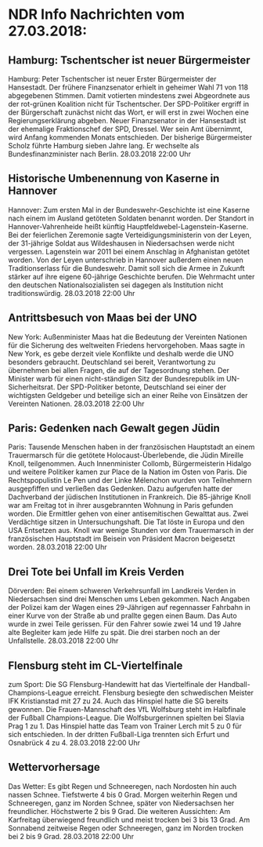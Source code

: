 # NDR Info Nachrichten vom 27.03.2018:


## Hamburg: Tschentscher ist neuer Bürgermeister
Hamburg:				Peter Tschentscher ist neuer Erster Bürgermeister der Hansestadt. Der frühere Finanzsenator erhielt in geheimer Wahl 71 von 118 abgegebenen Stimmen. Damit votierten mindestens zwei Abgeordnete aus der rot-grünen Koalition nicht für Tschentscher. Der SPD-Politiker ergriff in der Bürgerschaft zunächst nicht das Wort, er will erst in zwei Wochen eine Regierungserklärung abgeben. Neuer Finanzsenator in der Hansestadt ist der ehemalige Fraktionschef der SPD, Dressel. Wer sein Amt übernimmt, wird Anfang kommenden Monats entschieden. Der bisherige Bürgermeister Scholz führte Hamburg sieben Jahre lang. Er wechselte als Bundesfinanzminister nach Berlin. 28.03.2018 22:00 Uhr 

## Historische Umbenennung von Kaserne in Hannover
Hannover: Zum ersten Mal in der Bundeswehr-Geschichte ist eine Kaserne nach einem im Ausland getöteten Soldaten benannt worden. Der Standort in Hannover-Vahrenheide heißt künftig Hauptfeldwebel-Lagenstein-Kaserne. Bei der feierlichen Zeremonie sagte Verteidigungsministerin von der Leyen, der 31-jährige Soldat aus Wildeshausen in Niedersachsen werde nicht vergessen. Lagenstein war 2011 bei einem Anschlag in Afghanistan getötet worden. Von der Leyen unterschrieb in Hannover außerdem einen neuen Traditionserlass für die Bundeswehr. Damit soll sich die Armee in Zukunft stärker auf ihre eigene 60-jährige Geschichte berufen. Die Wehrmacht unter den deutschen Nationalsozialisten sei dagegen als Institution nicht traditionswürdig. 28.03.2018 22:00 Uhr 

## Antrittsbesuch von Maas bei der UNO
New York:	Außenminister Maas hat die Bedeutung der Vereinten Nationen für die Sicherung des weltweiten Friedens hervorgehoben. Maas sagte in New York, es gebe derzeit viele Konflikte und deshalb werde die UNO besonders gebraucht. Deutschland sei bereit, Verantwortung zu übernehmen bei allen Fragen, die auf der Tagesordnung stehen. Der Minister warb für einen nicht-ständigen Sitz der Bundesrepublik im UN-Sicherheitsrat. Der SPD-Politiker betonte, Deutschland sei einer der wichtigsten Geldgeber und beteilige sich an einer Reihe von Einsätzen der Vereinten Nationen. 28.03.2018 22:00 Uhr 

## Paris: Gedenken nach Gewalt gegen Jüdin
Paris:	Tausende Menschen haben in der französischen Hauptstadt an einem Trauermarsch für die getötete Holocaust-Überlebende, die Jüdin Mireille Knoll, teilgenommen. Auch Innenminister Collomb, Bürgermeisterin Hidalgo und weitere Politiker kamen zur Place de la Nation im Osten von Paris. Die Rechtspopulistin Le Pen und der Linke Mélenchon wurden von Teilnehmern ausgepfiffen und verließen das Gedenken. Dazu aufgerufen hatte der Dachverband der jüdischen Institutionen in Frankreich. Die 85-jährige Knoll war am Freitag tot in ihrer ausgebrannten Wohnung in Paris gefunden worden. Die Ermittler gehen von einer antisemitischen Gewalttat aus. Zwei Verdächtige sitzen in Untersuchungshaft. Die Tat löste in Europa und den USA Entsetzen aus. Knoll war wenige Stunden vor dem Trauermarsch in der französischen Hauptstadt im Beisein von Präsident Macron beigesetzt worden. 28.03.2018 22:00 Uhr 

## Drei Tote bei Unfall im Kreis Verden
Dörverden: Bei einem schweren Verkehrsunfall im Landkreis Verden in Niedersachsen sind drei Menschen ums Leben gekommen. Nach Angaben der Polizei kam der Wagen eines 29-Jährigen auf regennasser Fahrbahn in einer Kurve von der Straße ab und prallte gegen einen Baum. Das Auto wurde in zwei Teile gerissen. Für den Fahrer sowie zwei 14 und 19 Jahre alte Begleiter kam jede Hilfe zu spät. Die drei starben noch an der Unfallstelle. 28.03.2018 22:00 Uhr 

## Flensburg steht im CL-Viertelfinale
zum Sport: Die SG Flensburg-Handewitt hat das Viertelfinale der Handball-Champions-League erreicht. Flensburg besiegte den schwedischen Meister IFK Kristianstad mit 27 zu 24. Auch das Hinspiel hatte die SG bereits gewonnen. Die Frauen-Mannschaft des VfL Wolfsburg steht im Halbfinale der Fußball Champions-League. Die Wolfsburgerinnen spielten bei Slavia Prag 1 zu 1. Das Hinspiel hatte das Team von Trainer Lerch mit 5 zu 0 für sich entschieden. In der dritten Fußball-Liga trennten sich Erfurt und Osnabrück 4 zu 4. 28.03.2018 22:00 Uhr 

## Wettervorhersage
Das Wetter: Es gibt Regen und Schneeregen, nach Nordosten hin auch nassen Schnee. Tiefstwerte 4 bis 0 Grad. Morgen weiterhin Regen und Schneeregen, ganz im Norden Schnee, später von Niedersachsen her freundlicher. Höchstwerte 2 bis 9 Grad. Die weiteren Aussichten: Am Karfreitag überwiegend freundlich und meist trocken bei 3 bis 13 Grad. Am Sonnabend zeitweise Regen oder Schneeregen, ganz im Norden trocken bei 2 bis 9 Grad. 28.03.2018 22:00 Uhr 
